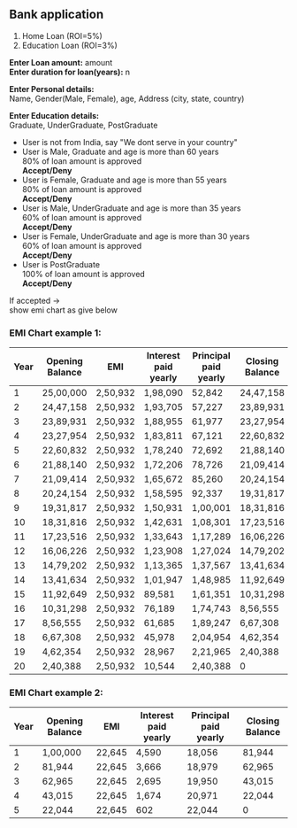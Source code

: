 ## Bank application

1. Home Loan (ROI=5%)
2. Education Loan (ROI=3%)

**Enter Loan amount:** amount  
**Enter duration for loan(years):** n  

**Enter Personal details:**  
	Name, Gender(Male, Female), age, Address (city, state, country)  

**Enter Education details:**  
Graduate, UnderGraduate, PostGraduate


- User is not from India, say "We dont serve in your country"
- User is Male, Graduate and age is more than 60 years  
	80% of loan amount is approved  
	**Accept/Deny**  
- User is Female, Graduate and age is more than 55 years  
	80% of loan amount is approved  
	**Accept/Deny**  
- User is Male, UnderGraduate and age is more than 35 years  
	60% of loan amount is approved  
	**Accept/Deny**  
- User is Female, UnderGraduate and age is more than 30 years  
	60% of loan amount is approved  
	**Accept/Deny**  
- User is PostGraduate  
	100% of loan amount is approved  
	**Accept/Deny**  

If accepted ->  
show emi chart as give below

	
### EMI Chart example 1:
|	Year	|	Opening Balance	|	EMI			|	Interest paid yearly	|	Principal paid yearly	|	Closing Balance	|
|-----------|-------------------|---------------|---------------------------|---------------------------|-------------------|
|	1		|	25,00,000		|	2,50,932	|	1,98,090				|	52,842					|	24,47,158		|	
|	2		|	24,47,158		|	2,50,932	|	1,93,705				|	57,227					|	23,89,931		|
|	3		|	23,89,931		|	2,50,932	|	1,88,955				|	61,977					|	23,27,954		|
|	4		|	23,27,954		|	2,50,932	|	1,83,811				|	67,121					|	22,60,832		|
|	5		|	22,60,832		|	2,50,932	|	1,78,240				|	72,692					|	21,88,140		|
|	6		|	21,88,140		|	2,50,932	|	1,72,206				|	78,726					|	21,09,414		|
|	7		|	21,09,414		|	2,50,932	|	1,65,672				|	85,260					|	20,24,154		|
|	8		|	20,24,154		|	2,50,932	|	1,58,595				|	92,337					|	19,31,817		|
|	9		|	19,31,817		|	2,50,932	|	1,50,931				|	1,00,001				|	18,31,816		|
|	10		|	18,31,816		|	2,50,932	|	1,42,631				|	1,08,301				|	17,23,516		|
|	11		|	17,23,516		|	2,50,932	|	1,33,643				|	1,17,289				|	16,06,226		|
|	12		|	16,06,226		|	2,50,932	|	1,23,908				|	1,27,024				|	14,79,202		|
|	13		|	14,79,202		|	2,50,932	|	1,13,365				|	1,37,567				|	13,41,634		|
|	14		|	13,41,634		|	2,50,932	|	1,01,947				|	1,48,985				|	11,92,649		|
|	15		|	11,92,649		|	2,50,932	|	89,581					|	1,61,351				|	10,31,298		|
|	16		|	10,31,298		|	2,50,932	|	76,189					|	1,74,743				|	8,56,555		|
|	17		|	8,56,555		|	2,50,932	|	61,685					|	1,89,247				|	6,67,308		|
|	18		|	6,67,308		|	2,50,932	|	45,978					|	2,04,954				|	4,62,354		|
|	19		|	4,62,354		|	2,50,932	|	28,967					|	2,21,965				|	2,40,388		|
|	20		|	2,40,388		|	2,50,932	|	10,544					|	2,40,388				|	0				|




### EMI Chart example 2:
|	Year	|	Opening Balance	|	EMI			|	Interest paid yearly	|	Principal paid yearly	|	Closing Balance	|
|-----------|-------------------|---------------|---------------------------|---------------------------|-------------------|
|	1		|	1,00,000		|	22,645		|	4,590					|	18,056					|	81,944			|	
|	2		|	81,944			|	22,645		|	3,666					|	18,979					|	62,965			|	
|	3		|	62,965			|	22,645		|	2,695					|	19,950					|	43,015			|	
|	4		|	43,015			|	22,645		|	1,674					|	20,971					|	22,044			|	
|	5		|	22,044			|	22,645		|	602						|	22,044					|	0				|	
